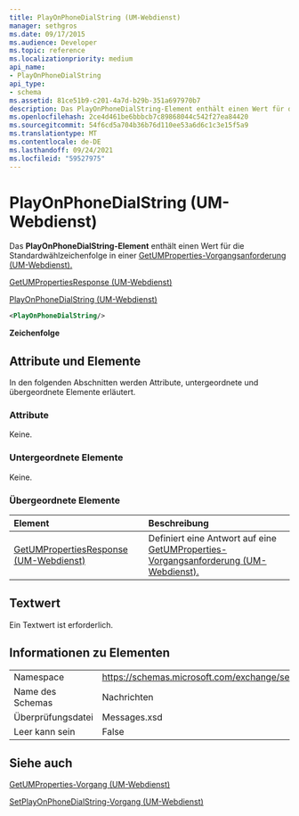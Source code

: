 ```yaml
---
title: PlayOnPhoneDialString (UM-Webdienst)
manager: sethgros
ms.date: 09/17/2015
ms.audience: Developer
ms.topic: reference
ms.localizationpriority: medium
api_name:
- PlayOnPhoneDialString
api_type:
- schema
ms.assetid: 81ce51b9-c201-4a7d-b29b-351a697970b7
description: Das PlayOnPhoneDialString-Element enthält einen Wert für die Standardwählzeichenfolge in einer GetUMProperties-Vorgangsanforderung (UM-Webdienst).
ms.openlocfilehash: 2ce4d461be6bbbcb7c89868044c542f27ea84420
ms.sourcegitcommit: 54f6cd5a704b36b76d110ee53a6d6c1c3e15f5a9
ms.translationtype: MT
ms.contentlocale: de-DE
ms.lasthandoff: 09/24/2021
ms.locfileid: "59527975"
---
```

# <a name="playonphonedialstring-um-web-service"></a>PlayOnPhoneDialString (UM-Webdienst)

Das **PlayOnPhoneDialString-Element** enthält einen Wert für die Standardwählzeichenfolge in einer [GetUMProperties-Vorgangsanforderung (UM-Webdienst).](getumproperties-operation-um-web-service.md) 
  
[GetUMPropertiesResponse (UM-Webdienst)](getumpropertiesresponse-um-web-service.md)
  
[PlayOnPhoneDialString (UM-Webdienst)](playonphonedialstring-um-web-service.md)
  
```xml
<PlayOnPhoneDialString/>
```

 **Zeichenfolge**
## <a name="attributes-and-elements"></a>Attribute und Elemente

In den folgenden Abschnitten werden Attribute, untergeordnete und übergeordnete Elemente erläutert.
  
### <a name="attributes"></a>Attribute

Keine.
  
### <a name="child-elements"></a>Untergeordnete Elemente

Keine.
  
### <a name="parent-elements"></a>Übergeordnete Elemente

|**Element**|**Beschreibung**|
|:-----|:-----|
|[GetUMPropertiesResponse (UM-Webdienst)](getumpropertiesresponse-um-web-service.md) <br/> |Definiert eine Antwort auf eine [GetUMProperties-Vorgangsanforderung (UM-Webdienst).](getumproperties-operation-um-web-service.md)  <br/> |
   
## <a name="text-value"></a>Textwert

Ein Textwert ist erforderlich.
  
## <a name="element-information"></a>Informationen zu Elementen

|||
|:-----|:-----|
|Namespace  <br/> |https://schemas.microsoft.com/exchange/services/2006/messages  <br/> |
|Name des Schemas  <br/> |Nachrichten  <br/> |
|Überprüfungsdatei  <br/> |Messages.xsd  <br/> |
|Leer kann sein  <br/> |False  <br/> |
   
## <a name="see-also"></a>Siehe auch



[GetUMProperties-Vorgang (UM-Webdienst)](getumproperties-operation-um-web-service.md)
  
[SetPlayOnPhoneDialString-Vorgang (UM-Webdienst)](setplayonphonedialstring-operation-um-web-service.md)

